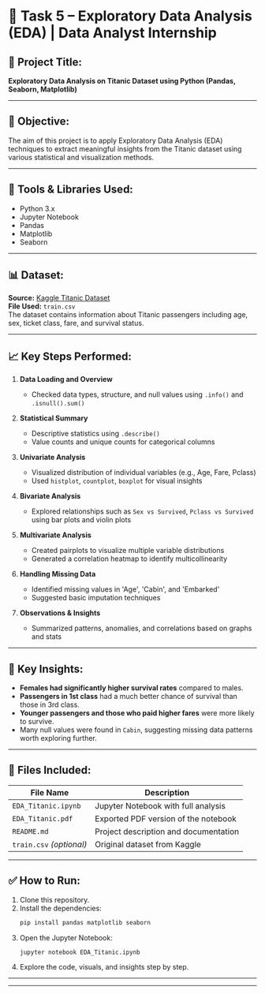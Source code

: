
# 🧠 Task 5 – Exploratory Data Analysis (EDA) | Data Analyst Internship

## 📁 Project Title:
**Exploratory Data Analysis on Titanic Dataset using Python (Pandas, Seaborn, Matplotlib)**

---

## 🎯 Objective:
The aim of this project is to apply Exploratory Data Analysis (EDA) techniques to extract meaningful insights from the Titanic dataset using various statistical and visualization methods.

---

## 📌 Tools & Libraries Used:
- Python 3.x
- Jupyter Notebook
- Pandas
- Matplotlib
- Seaborn

---

## 📊 Dataset:
**Source:** [Kaggle Titanic Dataset](https://www.kaggle.com/c/titanic/data?select=train.csv)  
**File Used:** `train.csv`  
The dataset contains information about Titanic passengers including age, sex, ticket class, fare, and survival status.

---

## 📈 Key Steps Performed:

1. **Data Loading and Overview**
   - Checked data types, structure, and null values using `.info()` and `.isnull().sum()`

2. **Statistical Summary**
   - Descriptive statistics using `.describe()`  
   - Value counts and unique counts for categorical columns

3. **Univariate Analysis**
   - Visualized distribution of individual variables (e.g., Age, Fare, Pclass)
   - Used `histplot`, `countplot`, `boxplot` for visual insights

4. **Bivariate Analysis**
   - Explored relationships such as `Sex vs Survived`, `Pclass vs Survived` using bar plots and violin plots

5. **Multivariate Analysis**
   - Created pairplots to visualize multiple variable distributions
   - Generated a correlation heatmap to identify multicollinearity

6. **Handling Missing Data**
   - Identified missing values in 'Age', 'Cabin', and 'Embarked'
   - Suggested basic imputation techniques

7. **Observations & Insights**
   - Summarized patterns, anomalies, and correlations based on graphs and stats

---

## 📌 Key Insights:

- **Females had significantly higher survival rates** compared to males.
- **Passengers in 1st class** had a much better chance of survival than those in 3rd class.
- **Younger passengers and those who paid higher fares** were more likely to survive.
- Many null values were found in `Cabin`, suggesting missing data patterns worth exploring further.

---

## 📂 Files Included:

| File Name              | Description                                |
|------------------------|--------------------------------------------|
| `EDA_Titanic.ipynb`    | Jupyter Notebook with full analysis        |
| `EDA_Titanic.pdf`      | Exported PDF version of the notebook       |
| `README.md`            | Project description and documentation      |
| `train.csv` *(optional)* | Original dataset from Kaggle              |

---

## ✅ How to Run:

1. Clone this repository.
2. Install the dependencies:
   ```bash
   pip install pandas matplotlib seaborn
   ```
3. Open the Jupyter Notebook:
   ```bash
   jupyter notebook EDA_Titanic.ipynb
   ```
4. Explore the code, visuals, and insights step by step.

---




---

